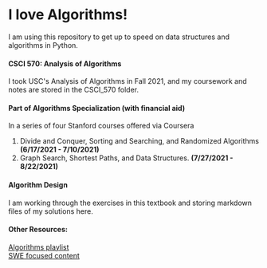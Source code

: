 # I love Algorithms!

I am using this repository to get up to speed on data structures and algorithms in Python.

#### CSCI 570: Analysis of Algorithms
I took USC's Analysis of Algorithms in Fall 2021, and my coursework and notes are stored in the CSCI_570 folder.

#### Part of Algorithms Specialization (with financial aid)
In a series of four Stanford courses offered via Coursera <br>
1. Divide and Conquer, Sorting and Searching, and Randomized Algorithms **(6/17/2021 - 7/10/2021)**
2. Graph Search, Shortest Paths, and Data Structures. **(7/27/2021 - 8/22/2021)**

#### Algorithm Design
I am working through the exercises in this textbook and storing markdown files of my solutions here.

#### Other Resources:
[Algorithms playlist](https://www.youtube.com/watch?v=0IAPZzGSbME&list=PLDN4rrl48XKpZkf03iYFl-O29szjTrs_O&ab_channel=AbdulBari) <br>
[SWE focused content](https://www.youtube.com/c/BackToBackSWE/playlists)
